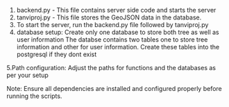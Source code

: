 1. backend.py - This file contains server side code and starts the server
2. tanviproj.py - This file stores the GeoJSON data in the database.
3. To start the server, run the backend.py file followed by tanviproj.py
4. database setup: Create only one database to store both tree as well as user information
                   The databse contains two tables one to store tree information and other for user information.
                   Create these tables into the postgresql if they dont exist

 5.Path configuration: Adjust the paths for functions and the databases as per your setup

Note: Ensure all dependencies are installed and configured properly before running the scripts.
